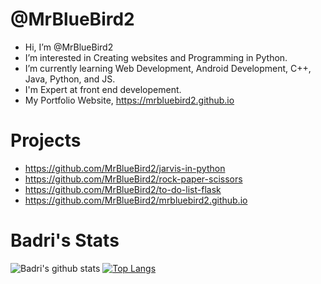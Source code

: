 # @MrBlueBird2
- Hi, I’m @MrBlueBird2
- I’m interested in Creating websites and Programming in Python.
- I’m currently learning Web Development, Android Development, C++, Java, Python, and JS.
- I'm Expert at front end developement.
- My Portfolio Website, https://mrbluebird2.github.io

# Projects
- https://github.com/MrBlueBird2/jarvis-in-python
- https://github.com/MrBlueBird2/rock-paper-scissors
- https://github.com/MrBlueBird2/to-do-list-flask
- https://github.com/MrBlueBird2/mrbluebird2.github.io

# Badri's Stats
![Badri's github stats](https://github-readme-stats.vercel.app/api?username=mrbluebird2)
[![Top Langs](https://github-readme-stats.vercel.app/api/top-langs/?username=mrbluebird2)](https://github.com/mrbluebird2/github-readme-stats)
<!---
MrBlueBird2/MrBlueBird2 is a ✨ special ✨ repository because its `README.md` (this file) appears on your GitHub profile.
You can click the Preview link to take a look at your changes.
--->
